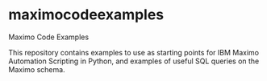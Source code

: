 # maximocodeexamples
Maximo Code Examples

This repository contains examples to use as starting points for IBM Maximo Automation Scripting in Python, and examples of useful SQL queries on the Maximo schema.

